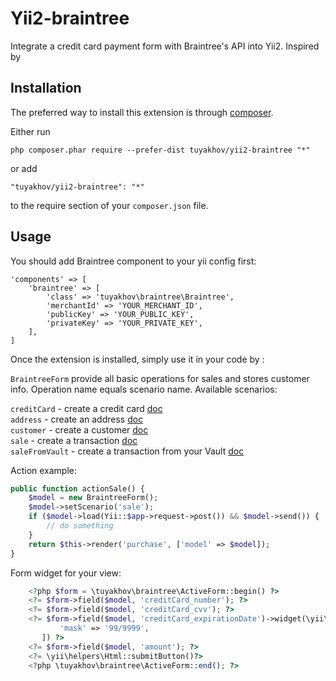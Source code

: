 Yii2-braintree
==============

Integrate a credit card payment form with Braintree's API into Yii2. Inspired by


Installation
------------

The preferred way to install this extension is through [composer](http://getcomposer.org/download/).

Either run

```
php composer.phar require --prefer-dist tuyakhov/yii2-braintree "*"
```

or add

```
"tuyakhov/yii2-braintree": "*"
```

to the require section of your `composer.json` file.


Usage
-----

You should add Braintree component to your yii config first:

```
'components' => [
    'braintree' => [
        'class' => 'tuyakhov\braintree\Braintree',
        'merchantId' => 'YOUR_MERCHANT_ID',
        'publicKey' => 'YOUR_PUBLIC_KEY',
        'privateKey' => 'YOUR_PRIVATE_KEY',
    ],
]
```

Once the extension is installed, simply use it in your code by  :

`BraintreeForm` provide all basic operations for sales and stores customer info. Operation name equals scenario name. Available scenarios:

`creditCard` - create a credit card [doc](https://developers.braintreepayments.com/ios+php/reference/request/credit-card/create)  
`address` - create an address [doc](https://developers.braintreepayments.com/ios+php/reference/request/address/create)  
`customer` - create a customer [doc](https://developers.braintreepayments.com/ios+php/reference/request/customer/create)  
`sale` - create a transaction [doc](https://developers.braintreepayments.com/ios+php/reference/request/transaction/sale)  
`saleFromVault` - create a transaction from your Vault [doc](https://developers.braintreepayments.com/ios+php/reference/request/transaction/sale)  

Action example:
```php
public function actionSale() {
    $model = new BraintreeForm();
    $model->setScenario('sale');
    if ($model->load(Yii::$app->request->post()) && $model->send()) {
        // do something
    }
    return $this->render('purchase', ['model' => $model]);
}
```

Form widget for your view:
```php
    <?php $form = \tuyakhov\braintree\ActiveForm::begin() ?>
    <?= $form->field($model, 'creditCard_number'); ?>
    <?= $form->field($model, 'creditCard_cvv'); ?>
    <?= $form->field($model, 'creditCard_expirationDate')->widget(\yii\widgets\MaskedInput::className(), [
           'mask' => '99/9999',
       ]) ?>
    <?= $form->field($model, 'amount'); ?>
    <?= \yii\helpers\Html::submitButton()?>
    <?php \tuyakhov\braintree\ActiveForm::end(); ?>
```

